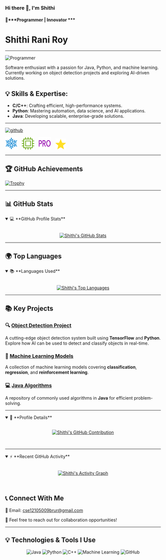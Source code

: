 ### Hi there 👋, I'm Shithi
####  🌟***Programmer | Innovator ***


<h1>Shithi Rani Roy</h1>



---

![Programmer](https://arturssmirnovs.github.io/github-profile-readme-generator/images/banner.png)


Software enthusiast with a passion for Java, Python, and machine learning. Currently working on object detection projects and exploring AI-driven solutions.


## 💡 **Skills & Expertise**:
- **C/C++**: Crafting efficient, high-performance systems.
- **Python**: Mastering automation, data science, and AI applications.
- **Java**: Developing scalable, enterprise-grade solutions.

  

---



[<img src='https://cdn.jsdelivr.net/npm/simple-icons@3.0.1/icons/github.svg' alt='github' height='40'>](https://github.com/https://github.com/Shithi14)  


<a href='https://archiveprogram.github.com/'><img src='https://raw.githubusercontent.com/acervenky/animated-github-badges/master/assets/acbadge.gif' width='40' height='40'></a> <a href='https://docs.github.com/en/developers'><img src='https://raw.githubusercontent.com/acervenky/animated-github-badges/master/assets/devbadge.gif' width='40' height='40'></a> <a href='https://github.com/pricing'><img src='https://raw.githubusercontent.com/acervenky/animated-github-badges/master/assets/pro.gif' width='40' height='40'></a> <a href='https://stars.github.com/'><img src='https://raw.githubusercontent.com/acervenky/animated-github-badges/master/assets/starbadge.gif' width='35' height='35'></a> 



---





## 🏆 GitHub Achievements

[![Trophy](https://github-profile-trophy.vercel.app/?username=Shithi14&theme=gruvbox&column=8)](https://github.com/ryo-ma/github-profile-trophy)





---




## 📊 GitHub Stats
<details open> <summary>💻 **GitHub Profile Stats**</summary> <br/> <p align="center"> <a href="https://github.com/Shithi14"> <img alt="Shithi's GitHub Stats" src="https://github-readme-stats.vercel.app/api?username=Shithi14&show_icons=true&count_private=true&theme=tokyonight&hide_border=true&bg_color=0D1117&title_color=58A6FF&icon_color=F8D866" height="192px"/> </a> </p> </details>



---


## 🌍 Top Languages
<details open> <summary>📚 **Languages Used**</summary> <br/> <p align="center"> <a href="https://github.com/Shithi14"> <img alt="Shithi's Top Languages" src="https://github-readme-stats.vercel.app/api/top-langs/?username=Shithi14&langs_count=8&layout=compact&theme=tokyonight&hide_border=true&bg_color=0D1117&title_color=58A6FF&icon_color=F8D866" height="192px"/> </a> </p> </details>

---



## 📚 Key Projects

### 🔍 [Object Detection Project](https://github.com/Shithi14/Object-Detection)
A cutting-edge object detection system built using **TensorFlow** and **Python**. Explore how AI can be used to detect and classify objects in real-time.

### 🧠 [Machine Learning Models](https://github.com/Shithi14/Machine-Learning-Models)
A collection of machine learning models covering **classification**, **regression**, and **reinforcement learning**.

### 💻 [Java Algorithms](https://github.com/Shithi14/Java-Algorithms)
A repository of commonly used algorithms in **Java** for efficient problem-solving.

---


<details open> 
  <summary>📌 **Profile Details**</summary> 
  <br/>
  <p align="center">
    <a href="https://github.com/Shithi14">
      <img src="https://github-profile-summary-cards.vercel.app/api/cards/profile-details?username=Shithi14&theme=tokyonight" alt="Shithi's GitHub Contribution"/>
    </a>
  </p>
  <br/>
</details>

---


<details open> 
  <summary>⚡️ **Recent GitHub Activity**</summary> 
  <br/>
  <p align="center">
    <a href="https://github-readme-activity-graph.vercel.app/graph?username=Shithi14&bg_color=0D1117&color=58A6FF&line=F85D7F&point=FFFFFF&hide_border=true">
      <img alt="Shithi's Activity Graph" src="https://github-readme-activity-graph.vercel.app/graph?username=Shithi14&bg_color=0D1117&color=58A6FF&line=F85D7F&point=FFFFFF&hide_border=true"/>
    </a>
  </p>
  <br/>
</details>


## 📞 Connect With Me
📧 Email: cse12105009brur@gmail.com

💬 Feel free to reach out for collaboration opportunities!


---

## 💡 Technologies & Tools I Use
<p align="center">
  <img alt="Java" src="https://img.shields.io/badge/Java-%23F8B40A.svg?&style=for-the-badge&logo=java&logoColor=white" />
  <img alt="Python" src="https://img.shields.io/badge/Python-%233776AB.svg?&style=for-the-badge&logo=python&logoColor=white" />
  <img alt="C++" src="https://img.shields.io/badge/C%2B%2B-%2300599C.svg?&style=for-the-badge&logo=c%2B%2B&logoColor=white" />
  <img alt="Machine Learning" src="https://img.shields.io/badge/Machine_Learning-%23007ACC.svg?&style=for-the-badge&logo=python&logoColor=white" />
  <img alt="GitHub" src="https://img.shields.io/badge/GitHub-%23121011.svg?&style=for-the-badge&logo=github&logoColor=white" />
</p>



